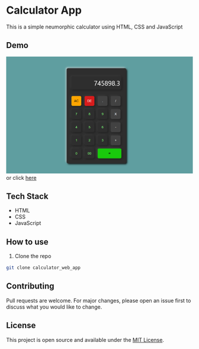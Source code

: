 
# Calculator App
This is a simple neumorphic calculator using HTML, CSS and JavaScript

## Demo
![demo](https://raw.githubusercontent.com/Siddhantviper/calculator_web_app/main/screenshot.png)
or click [here](https://siddhantviper.github.io/calculator_web_app/)

## Tech Stack
- HTML
- CSS
- JavaScript

## How to use
1. Clone the repo
``` bash
git clone calculator_web_app
```


## Contributing
Pull requests are welcome. For major changes, please open an issue first to discuss what you would like to change.

## License
This project is open source and available under the [MIT License](LICENSE).

  
